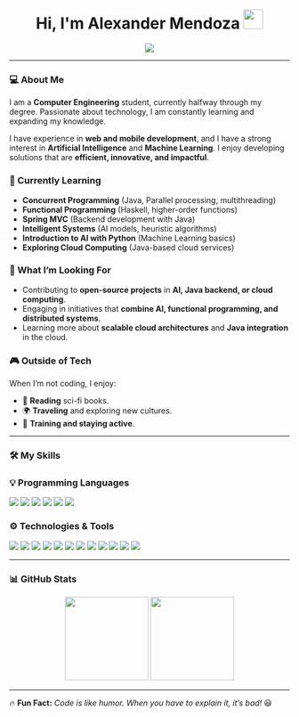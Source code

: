 <h1 align="center">Hi, I'm Alexander Mendoza <img src="https://media.giphy.com/media/hvRJCLFzcasrR4ia7z/giphy.gif" width="35"></h1>

<p align="center">
  <a href="https://github.com/DenverCoder1/readme-typing-svg">
    <img src="https://readme-typing-svg.herokuapp.com?font=Time+New+Roman&color=%23C8BE25&size=25&center=true&vCenter=true&width=600&height=100&lines=Computer+Engineering+Student;Passionate+about+Technology+and+Innovation;Always+Learning+New+Things">
  </a>
</p>

---

### 💻 About Me  
I am a **Computer Engineering** student, currently halfway through my degree. Passionate about technology, I am constantly learning and expanding my knowledge.  

I have experience in **web and mobile development**, and I have a strong interest in **Artificial Intelligence** and **Machine Learning**. I enjoy developing solutions that are **efficient, innovative, and impactful**. 

### 🌱 Currently Learning

- **Concurrent Programming** (Java, Parallel processing, multithreading)
- **Functional Programming** (Haskell, higher-order functions)
- **Spring MVC** (Backend development with Java)
- **Intelligent Systems** (AI models, heuristic algorithms)
- **Introduction to AI with Python** (Machine Learning basics)
- **Exploring Cloud Computing** (Java-based cloud services)

### 🚀 What I’m Looking For

- Contributing to **open-source projects** in **AI, Java backend, or cloud computing**.
- Engaging in initiatives that **combine AI, functional programming, and distributed systems**.
- Learning more about **scalable cloud architectures** and **Java integration** in the cloud.

### 🎮 Outside of Tech

When I’m not coding, I enjoy:

- 📖 **Reading** sci-fi books.  
- 🌍 **Traveling** and exploring new cultures.  
- 💪 **Training and staying active**.  

---

### 🛠 My Skills  

### 💡 Programming Languages  
<span>  
  <img src="https://img.shields.io/badge/java-%23ED8B00.svg?style=for-the-badge&logo=openjdk&logoColor=white">
  <img src="https://img.shields.io/badge/python-3670A0?style=for-the-badge&logo=python&logoColor=ffdd54">
  <img src="https://img.shields.io/badge/C-00599C?style=for-the-badge&logo=c&logoColor=white">
  <img src="https://img.shields.io/badge/Haskell-5e5086?style=for-the-badge&logo=haskell&logoColor=white">
  <img src="https://img.shields.io/badge/-Arduino-00979D?style=for-the-badge&logo=Arduino&logoColor=white">
  <img src="https://img.shields.io/badge/r-%23276DC3.svg?style=for-the-badge&logo=r&logoColor=white">
</span>

### ⚙️ Technologies & Tools  
<span>  
  <img src="https://img.shields.io/badge/Git-F05032?style=for-the-badge&logo=git&logoColor=white">
  <img src="https://img.shields.io/badge/cuda-000000.svg?style=for-the-badge&logo=nVIDIA&logoColor=green">
  <img src="https://img.shields.io/badge/Eclipse-FE7A16.svg?style=for-the-badge&logo=Eclipse&logoColor=white">
  <img src="https://img.shields.io/badge/postgres-%23316192.svg?style=for-the-badge&logo=postgresql&logoColor=white">
  <img src="https://img.shields.io/badge/MongoDB-%2347A248.svg?style=for-the-badge&logo=mongodb&logoColor=white">
  <img src="https://img.shields.io/badge/mysql-4479A1.svg?style=for-the-badge&logo=mysql&logoColor=white">
  <img src="https://img.shields.io/badge/IntelliJIDEA-000000.svg?style=for-the-badge&logo=intellij-idea&logoColor=white">
  <img src="https://img.shields.io/badge/spring-%236DB33F.svg?style=for-the-badge&logo=spring&logoColor=white">
  <img src="https://img.shields.io/badge/sqlite-%2307405e.svg?style=for-the-badge&logo=sqlite&logoColor=white">
  <img src="https://img.shields.io/badge/android%20studio-346ac1?style=for-the-badge&logo=android%20studio&logoColor=white">
  <img src="https://img.shields.io/badge/Visual%20Studio%20Code-0078d7.svg?style=for-the-badge&logo=visual-studio-code&logoColor=white">
  <img src="https://img.shields.io/badge/Microsoft_Office-D83B01?style=for-the-badge&logo=microsoft-office&logoColor=white">
</span>

---

### 📊 GitHub Stats  

<p align="center">
  <img height="150" src="https://github-readme-stats.vercel.app/api?username=AlexanderMenMen&theme=react&show_icons=true&include_all_commits=true" />
  <img height="150" src="https://github-readme-stats.vercel.app/api/top-langs/?username=AlexanderMenMen&layout=compact&theme=react&hide_border=true" />
</p>

---

🔥 **Fun Fact:** _Code is like humor. When you have to explain it, it’s bad!_ 😆  
